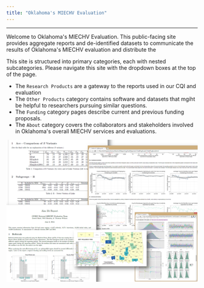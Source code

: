 ```yaml
---
title: "Oklahoma's MIECHV Evaluation"
---
```


***

Welcome to Oklahoma's MIECHV Evaluation. This public-facing site provides aggregate reports and de-identified datasets to communicate the results of Oklahoma's MIECHV evaluation and distribute the 

This site is structured into primary categories, each with nested subcategories.  Please navigate this site with the dropdown boxes at the top of the page.

 * The `Research Products` are a gateway to the reports used in our CQI and evaluation
 * The `Other Products` category contains software and datasets that mgiht be helpful to researchers pursuing similar questions.
 * The `Funding` category pages describe current and previous funding proposals.
 * The `About` category covers the collaborators and stakeholders involved in Oklahoma's overall MIECHV services and evaluations.

![Alt text](./images/report_collage.png "Example Reports")
